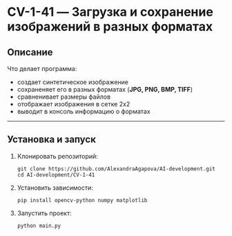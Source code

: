 # CV-1-41 — Загрузка и сохранение изображений в разных форматах

## Описание
Что делает программа:
- создает синтетическое изображение
- сохраненяет его в разных форматах (**JPG, PNG, BMP, TIFF**)
- сравненивает размеры файлов
- отображает изображения в сетке 2x2
- выводит в консоль информацию о форматах
---

## Установка и запуск

1. Клонировать репозиторий:
   ```
   git clone https://github.com/AlexandraAgapova/AI-development.git
   cd AI-development/CV-1-41
   ```
2. Установить зависимости:
   ```
   pip install opencv-python numpy matplotlib
   ```
3. Запустить проект:
   ```
   python main.py
   ```
